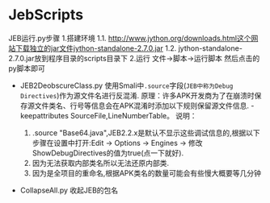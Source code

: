 # JebScripts

  JEB运行.py步骤
  1.搭建环境
  1.1. http://www.jython.org/downloads.html这个网站下载独立的jar文件jython-standalone-2.7.0.jar
  1.2. jython-standalone-2.7.0.jar放到程序目录的scripts目录下
  2.运行
     文件->脚本->运行脚本 然后点击的py脚本即可
     
     
* JEB2DeobscureClass.py
  使用Smali中`.source`字段(`JEB中称为Debug Directives`)作为源文件名进行反混淆.
  原理：许多APK开发商为了在崩溃时保存源文件类名、行号等信息会在APK混淆时添加以下规则保留源文件信息.
	-keepattributes SourceFile,LineNumberTable。
  说明：
  1. .source "Base64.java",JEB2.2.x是默认不显示这些调试信息的,根据以下步骤在设置中打开:Edit -> Options -> Engines -> 修改ShowDebugDirectives的值为true(点一下就好).
  2. 因为无法获取内部类名所以无法还原内部类.
  3. 因为是全项目的重命名,根据APK类名的数量可能会有些慢大概要等几分钟
  
* CollapseAll.py
  收起JEB的包名

